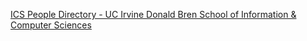 [ICS People Directory - UC Irvine Donald Bren School of Information & Computer Sciences](https://qi.tc/qi/118360)